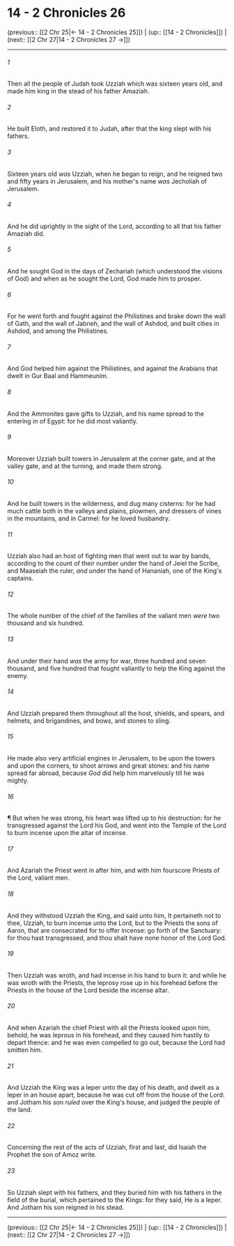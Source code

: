 # 14 - 2 Chronicles 26

(previous:: [[2 Chr 25|← 14 - 2 Chronicles 25]]) | (up:: [[14 - 2 Chronicles]]) | (next:: [[2 Chr 27|14 - 2 Chronicles 27 →]])

***


###### 1 
Then all the people of Judah took Uzziah which was sixteen years old, and made him king in the stead of his father Amaziah. 

###### 2 
He built Eloth, and restored it to Judah, after that the king slept with his fathers. 

###### 3 
Sixteen years old _was_ Uzziah, when he began to reign, and he reigned two and fifty years in Jerusalem, and his mother's name _was_ Jecholiah of Jerusalem. 

###### 4 
And he did uprightly in the sight of the Lord, according to all that his father Amaziah did. 

###### 5 
And he sought God in the days of Zechariah (which understood the visions of God) and when as he sought the Lord, God made him to prosper. 

###### 6 
For he went forth and fought against the Philistines and brake down the wall of Gath, and the wall of Jabneh, and the wall of Ashdod, and built cities in Ashdod, and among the Philistines. 

###### 7 
And God helped him against the Philistines, and against the Arabians that dwelt in Gur Baal and Hammeunim. 

###### 8 
And the Ammonites gave gifts to Uzziah, and his name spread to the entering in of Egypt: for he did most valiantly. 

###### 9 
Moreover Uzziah built towers in Jerusalem at the corner gate, and at the valley gate, and at the turning, and made them strong. 

###### 10 
And he built towers in the wilderness, and dug many cisterns: for he had much cattle both in the valleys and plains, plowmen, and dressers of vines in the mountains, and in Carmel: for he loved husbandry. 

###### 11 
Uzziah also had an host of fighting men that went out to war by bands, according to the count of their number under the hand of Jeiel the Scribe, and Maaseiah the ruler, _and_ under the hand of Hananiah, one of the King's captains. 

###### 12 
The whole number of the chief of the families of the valiant men _were_ two thousand and six hundred. 

###### 13 
And under their hand _was_ the army for war, three hundred and seven thousand, and five hundred that fought valiantly to help the King against the enemy. 

###### 14 
And Uzziah prepared them throughout all the host, shields, and spears, and helmets, and brigandines, and bows, and stones to sling. 

###### 15 
He made also very artificial engines in Jerusalem, to be upon the towers and upon the corners, to shoot arrows and great stones: and his name spread far abroad, because _God_ did help him marvelously till he was mighty. 

###### 16 
¶ But when he was strong, his heart was lifted up to _his_ destruction: for he transgressed against the Lord his God, and went into the Temple of the Lord to burn incense upon the altar of incense. 

###### 17 
And Azariah the Priest went in after him, and with him fourscore Priests of the Lord, valiant men. 

###### 18 
And they withstood Uzziah the King, and said unto him, It pertaineth not to thee, Uzziah, to burn incense unto the Lord, but to the Priests the sons of Aaron, that are consecrated for to offer incense: go forth of the Sanctuary: for thou hast transgressed, and thou shalt have none honor of the Lord God. 

###### 19 
Then Uzziah was wroth, and had incense in his hand to burn it: and while he was wroth with the Priests, the leprosy rose up in his forehead before the Priests in the house of the Lord beside the incense altar. 

###### 20 
And when Azariah the chief Priest with all the Priests looked upon him, behold, he was leprous in his forehead, and they caused him hastily to depart thence: and he was even compelled to go out, because the Lord had smitten him. 

###### 21 
And Uzziah the King was a leper unto the day of his death, and dwelt as a leper in an house apart, because he was cut off from the house of the Lord: and Jotham his son _ruled_ over the King's house, and judged the people of the land. 

###### 22 
Concerning the rest of the acts of Uzziah, first and last, did Isaiah the Prophet the son of Amoz write. 

###### 23 
So Uzziah slept with his fathers, and they buried him with his fathers in the field of the burial, which pertained to the Kings: for they said, He is a leper. And Jotham his son reigned in his stead.

***

(previous:: [[2 Chr 25|← 14 - 2 Chronicles 25]]) | (up:: [[14 - 2 Chronicles]]) | (next:: [[2 Chr 27|14 - 2 Chronicles 27 →]])
